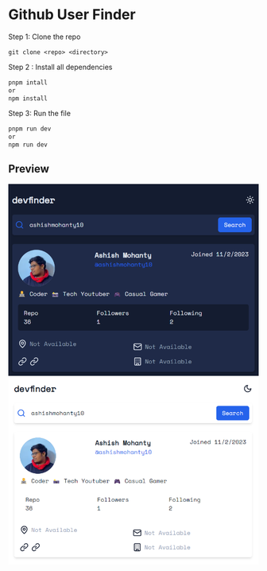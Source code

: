 # Github User Finder

Step 1: Clone the repo

```
git clone <repo> <directory>
```

Step 2 : Install all dependencies

```
pnpm intall
or
npm install
```

Step 3: Run the file

```
pnpm run dev
or
npm run dev
```

## Preview

<img src='./public//darkmode.png'/>
<img src='./public//light_mode.png'/>
